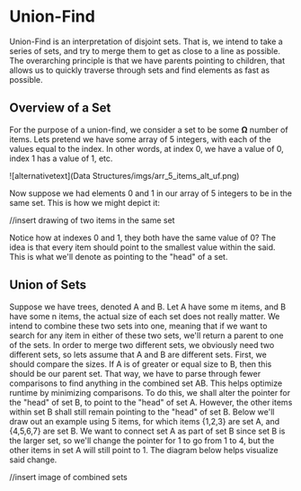 # Union-Find

Union-Find is an interpretation of disjoint sets. That is, we intend to take a series of sets, and try to merge them to get as close to a line as possible. The overarching principle is that we have parents pointing to children, that allows us to quickly traverse through sets and find elements as fast as possible.

## Overview of a Set
For the purpose of a union-find, we consider a set to be some **Ω** number of items. Lets pretend we have some array of 5 integers, with each of the values equal to the index. In other words, at index 0, we have a value of 0, index 1 has a value of 1, etc.

![alternativetext](Data Structures/imgs/arr_5_items_alt_uf.png)

Now suppose we had elements 0 and 1 in our array of 5 integers to be in the same set. This is how we might depict it:

//insert drawing of two items in the same set

Notice how at indexes 0 and 1, they both have the same value of 0? The idea is that every item should point to the smallest value within the said. This is what we'll denote as pointing to the "head" of a set.

## Union of Sets
Suppose we have trees, denoted A and B. Let A have some m items, and B have some n items, the actual size of each set does not really matter. We intend to combine these two sets into one, meaning that if we want to search for any item in either of these two sets, we'll return a parent to one of the sets. In order to merge two different sets, we obviously need two different sets, so lets assume that A and B are different sets. First, we should compare the sizes. If A is of greater or equal size to B, then this should be our parent set. That way, we have to parse through fewer comparisons to find anything in the combined set AB. This helps optimize runtime by minimizing comparisons. To do this, we shall alter the pointer for the "head" of set B, to point to the "head" of set A. 
However, the other items within set B shall still remain pointing to the "head" of set B. Below we'll draw out an example using 5 items, for which items {1,2,3} are set A, and {4,5,6,7} are set B. We want to connect set A as part of set B since set B is the larger set, so we'll change the pointer for 1 to go from 1 to 4, but the other items in set A will still point to 1. The diagram below helps visualize said change.

//insert image of combined sets
